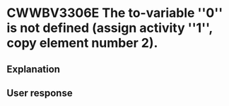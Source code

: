 # CWWBV3306E The to-variable ''0'' is not defined (assign activity ''1'', copy element number 2).

## Explanation

## User response